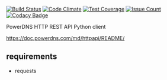 [![Build Status](https://travis-ci.org/raspi/pypdnsrest.svg?branch=master)](https://travis-ci.org/raspi/pypdnsrest)
[![Code Climate](https://codeclimate.com/github/raspi/pypdnsrest/badges/gpa.svg)](https://codeclimate.com/github/raspi/pypdnsrest)
[![Test Coverage](https://codeclimate.com/github/raspi/pypdnsrest/badges/coverage.svg)](https://codeclimate.com/github/raspi/pypdnsrest/coverage)
[![Issue Count](https://codeclimate.com/github/raspi/pypdnsrest/badges/issue_count.svg)](https://codeclimate.com/github/raspi/pypdnsrest)
[![Codacy Badge](https://api.codacy.com/project/badge/Grade/26121d282a5746c8a4d4b8468aa55969)](https://www.codacy.com/app/raspi/pypdnsrest?utm_source=github.com&amp;utm_medium=referral&amp;utm_content=raspi/pypdnsrest&amp;utm_campaign=Badge_Grade)

PowerDNS HTTP REST API Python client
 
https://doc.powerdns.com/md/httpapi/README/
 
## requirements
* requests
